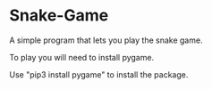 # Snake-Game
A simple program that lets you play the snake game.

To play you will need to install pygame.

Use "pip3 install pygame" to install the package.
